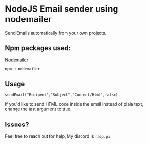 # NodeJS Email sender using nodemailer

Send Emails automatically from your own projects.

## Npm packages used:

[Nodemailer](https://www.npmjs.com/package/nodemailer)

```bash
npm i nodemailer
```

## Usage

```nodejs
sendEmail("Recipent","Subject","Content/Html",false)
```
If you'd like to send HTML code inside the email instead of plain text, change the last argument to true.

## Issues?
Feel free to reach out for help, My discord is `rasp.pi` 
